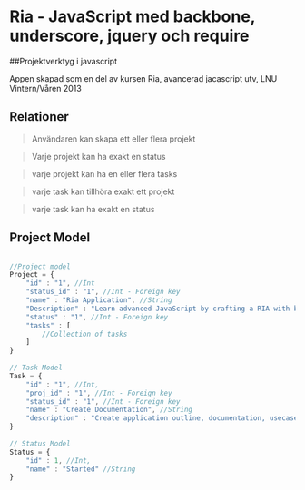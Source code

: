 Ria - JavaScript med backbone, underscore, jquery och require
===========

##Projektverktyg i javascript

Appen skapad som en del av kursen Ria, avancerad jacascript utv, LNU Vintern/Våren 2013

## Relationer

>Användaren kan skapa ett eller flera projekt

>Varje projekt kan ha exakt en status

>varje projekt kan ha en eller flera tasks

>varje task kan tillhöra exakt ett projekt

>varje task kan ha exakt en status

## Project Model

```javascript

//Project model
Project = {
    "id" : "1", //Int
    "status_id" : "1", //Int - Foreign key
    "name" : "Ria Application", //String
    "Description" : "Learn advanced JavaScript by crafting a RIA with backbone.js", //String
    "status" : "1", //Int - Foreign key
    "tasks" : [
        //Collection of tasks
    ]
}
 
// Task Model
Task = {
    "id" : "1", //Int,
    "proj_id" : "1", //Int - Foreign key
    "status_id" : "1", //Int - Foreign key
    "name" : "Create Documentation", //String
    "description" : "Create application outline, documentation, usecases and UML" //String
}
 
// Status Model
Status = {
    "id" : 1, //Int,
    "name" : "Started" //String
}

```